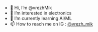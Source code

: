 - 👋 Hi, I’m @vrezhMik
- 👀 I’m interested in electronics
- 🌱 I’m currently learning Ai/ML
- 📫 How to reach me on IG : <a href="https://www.instagram.com/vrezh_mik/">@vrezh_mik</a>

<!---
vrezhMik/vrezhMik is a ✨ special ✨ repository because its `README.md` (this file) appears on your GitHub profile.
You can click the Preview link to take a look at your changes.
--->
